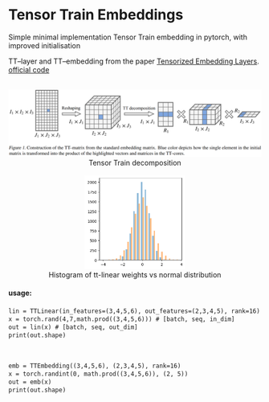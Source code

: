 # Tensor Train Embeddings
Simple minimal implementation Tensor Train embedding in pytorch, with improved initialisation

TT–layer and TT–embedding from the paper
[Tensorized Embedding Layers](https://arxiv.org/pdf/1901.10787).<br/>
[official code](https://github.com/tt-embedding/tt-embeddings)<br/>

<div align="center">
  <div>&nbsp;</div>
  <img src="resources/ttemb.png" width="600"/>
  <div align="center">Tensor Train decomposition</div>
  <br/>
  <img src="resources/hist.png" width="200"/>
  <div align="center">Histogram of tt-linear weights vs normal distribution </div>
</div>

#### usage:

```
lin = TTLinear(in_features=(3,4,5,6), out_features=(2,3,4,5), rank=16)
x = torch.rand(4,7,math.prod((3,4,5,6))) # [batch, seq, in_dim]
out = lin(x) # [batch, seq, out_dim]
print(out.shape)
```
<br/>

```
emb = TTEmbedding((3,4,5,6), (2,3,4,5), rank=16)
x = torch.randint(0, math.prod((3,4,5,6)), (2, 5))
out = emb(x)
print(out.shape)
```
